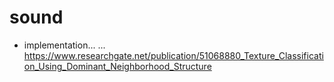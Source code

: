 # sound

  * implementation... ... https://www.researchgate.net/publication/51068880_Texture_Classification_Using_Dominant_Neighborhood_Structure
